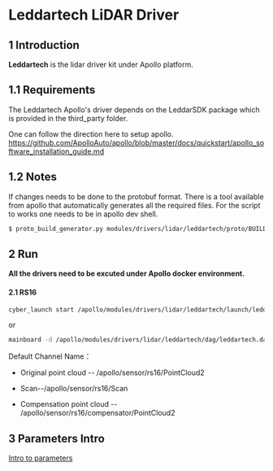 # **Leddartech LiDAR Driver**

## 1 Introduction

 **Leddartech**  is the lidar driver kit under Apollo platform.

## 1.1 Requirements

The Leddartech Apollo's driver depends on the LeddarSDK package which is provided in the third_party folder. 

One can follow the direction here to setup apollo.
https://github.com/ApolloAuto/apollo/blob/master/docs/quickstart/apollo_software_installation_guide.md

## 1.2 Notes
If changes needs to be done to the protobuf format. There is a tool available from apollo that automatically generates all the required files.
For the script to works one needs to be in apollo dev shell.

```sh
$ proto_build_generator.py modules/drivers/lidar/leddartech/proto/BUILD
```

## 2 Run

**All the drivers need to be excuted under Apollo docker environment.**

#### 2.1 RS16

```sh
cyber_launch start /apollo/modules/drivers/lidar/leddartech/launch/leddartech.launch
```

or

```sh
mainboard -d /apollo/modules/drivers/lidar/leddartech/dag/leddartech.dag
```

Default Channel Name：

- Original point cloud -- /apollo/sensor/rs16/PointCloud2

- Scan--/apollo/sensor/rs16/Scan
- Compensation point cloud -- /apollo/sensor/rs16/compensator/PointCloud2

## 3 Parameters Intro

[Intro to parameters](doc/parameter_intro.md)

